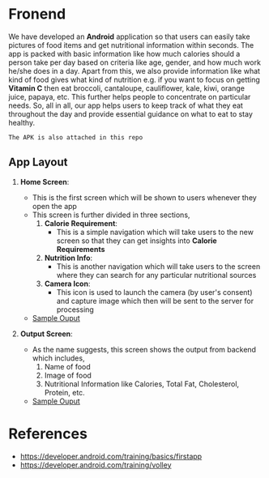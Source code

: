 # Fronend

We have developed an **Android** application so that users can easily take pictures of food items and get nutritional information within seconds. The app is packed with basic information like how much calories should a person take per day based on criteria like age, gender, and how much work he/she does in a day. Apart from this, we also provide information like what kind of food gives what kind of nutrition e.g. if you want to focus on getting **Vitamin C** then eat broccoli, cantaloupe, cauliflower, kale, kiwi, orange juice, papaya, etc. This further helps people to concentrate on particular needs. So, all in all, our app helps users to keep track of what they eat throughout the day and provide essential guidance on what to eat to stay healthy.

```
The APK is also attached in this repo
```

## App Layout

1. **Home Screen**:
	* This is the first screen which will be shown to users whenever they open the app
	* This screen is further divided in three sections,
		1. **Calorie Requirement**:
			* This is a simple navigation which will take users to the new screen so that they can get insights into **Calorie Requirements**
		2. **Nutrition Info**:
			* This is another navigation which will take users to the screen where they can search for any particular nutritional sources
		3. **Camera Icon**:
			* This icon is used to launch the camera (by user's consent) and capture image which then will be sent to the server for processing
	* [Sample Ouput](../output/Output-3.png "Home Screen")

2. **Output Screen**:
	* As the name suggests, this screen shows the output from backend which includes,
		1. Name of food
		2. Image of food
		3. Nutritional Information like Calories, Total Fat, Cholesterol, Protein, etc.
	* [Sample Ouput](../output/Output-1.png "Output")

# References

* https://developer.android.com/training/basics/firstapp
* https://developer.android.com/training/volley
